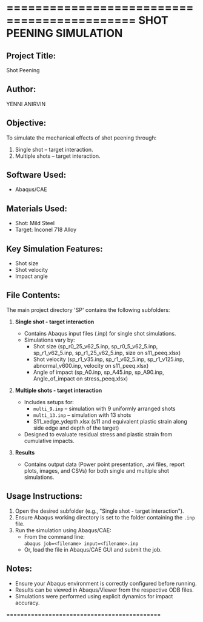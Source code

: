 ============================================
            SHOT PEENING SIMULATION
============================================

Project Title:
--------------
Shot Peening

Author:
-------
YENNI ANIRVIN

Objective:
----------
To simulate the mechanical effects of shot peening through:
1. Single shot – target interaction.
2. Multiple shots – target interaction.

Software Used:
--------------
- Abaqus/CAE

Materials Used:
---------------
- Shot: Mild Steel
- Target: Inconel 718 Alloy

Key Simulation Features:
------------------------
- Shot size
- Shot velocity
- Impact angle

File Contents:
--------------
The main project directory 'SP' contains the following subfolders:

1. **Single shot - target interaction**
   - Contains Abaqus input files (.inp) for single shot simulations.
   - Simulations vary by:
     - Shot size (sp_r0_25_v62_5.inp, sp_r0_5_v62_5.inp, sp_r1_v62_5.inp, sp_r1_25_v62_5.inp, size on s11_peeq.xlsx)
     - Shot velocity (sp_r1_v35.inp, sp_r1_v62_5.inp, sp_r1_v125.inp, abnormal_v600.inp, velocity on s11_peeq.xlsx)
     - Angle of impact (sp_A0.inp, sp_A45.inp, sp_A90.inp, Angle_of_impact on stress_peeq.xlsx)

2. **Multiple shots - target interaction**
   - Includes setups for:
     - `multi_9.inp` – simulation with 9 uniformly arranged shots
     - `multi_13.inp` – simulation with 13 shots
     -  S11_xedge_ydepth.xlsx (s11 and equivalent plastic strain along side edge and depth of the target)
   - Designed to evaluate residual stress and plastic strain from cumulative impacts.

3. **Results**
   - Contains output data (Power point presentation, .avi files, report plots, images, and CSVs) for both single and multiple shot simulations.

Usage Instructions:
-------------------
1. Open the desired subfolder (e.g., "Single shot - target interaction").
2. Ensure Abaqus working directory is set to the folder containing the `.inp` file.
3. Run the simulation using Abaqus/CAE:
   - From the command line:  
     `abaqus job=<filename> input=<filename>.inp`
   - Or, load the file in Abaqus/CAE GUI and submit the job.

Notes:
------
- Ensure your Abaqus environment is correctly configured before running.
- Results can be viewed in Abaqus/Viewer from the respective ODB files.
- Simulations were performed using explicit dynamics for impact accuracy.

============================================
